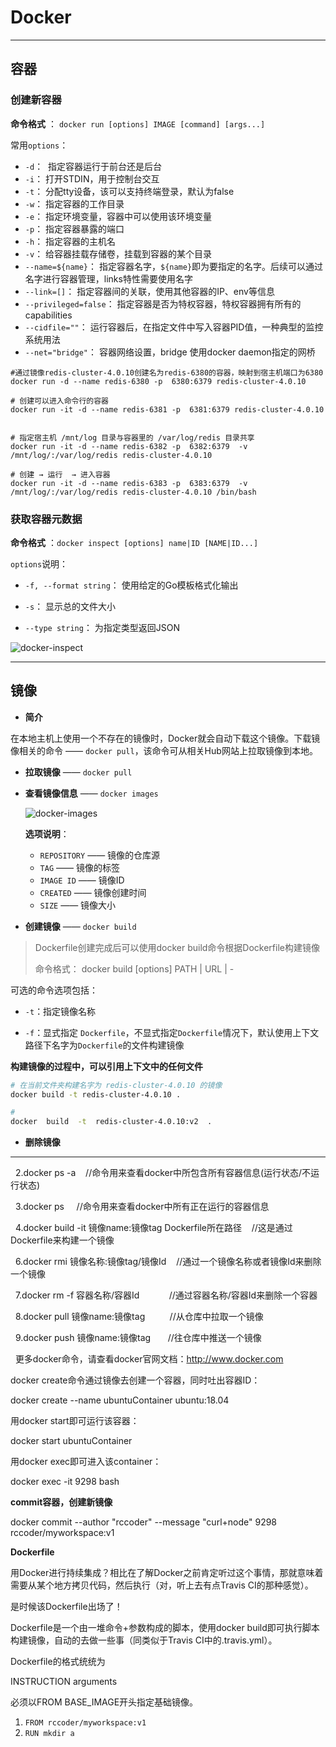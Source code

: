 # <a name="top">Docker</a>





----

## <a name="container">容器</a>



### <a name="create-container">创建**新容器**</a>

**命令格式** ： `docker run [options] IMAGE [command] [args...]`

常用`options`：

+ `-d`：  指定容器运行于前台还是后台
+ `-i`： 打开STDIN，用于控制台交互
+ `-t`： 分配tty设备，该可以支持终端登录，默认为false
+ `-w`： 指定容器的工作目录
+ `-e`： 指定环境变量，容器中可以使用该环境变量
+ `-p`： 指定容器暴露的端口
+ `-h`： 指定容器的主机名
+ `-v`： 给容器挂载存储卷，挂载到容器的某个目录
+ `--name=${name}`： 指定容器名字，`${name}`即为要指定的名字。后续可以通过名字进行容器管理，links特性需要使用名字
+ `--link=[]`： 指定容器间的关联，使用其他容器的IP、env等信息
+ `--privileged=false`： 指定容器是否为特权容器，特权容器拥有所有的capabilities
+ `--cidfile=""`： 运行容器后，在指定文件中写入容器PID值，一种典型的监控系统用法
+ `--net="bridge"`： 容器网络设置，bridge 使用docker daemon指定的网桥



```shell
#通过镜像redis-cluster-4.0.10创建名为redis-6380的容器，映射到宿主机端口为6380
docker run -d --name redis-6380 -p  6380:6379 redis-cluster-4.0.10

# 创建可以进入命令行的容器
docker run -it -d --name redis-6381 -p  6381:6379 redis-cluster-4.0.10


# 指定宿主机 /mnt/log 目录与容器里的 /var/log/redis 目录共享
docker run -it -d --name redis-6382 -p  6382:6379  -v /mnt/log/:/var/log/redis redis-cluster-4.0.10

# 创建 → 运行  → 进入容器
docker run -it -d --name redis-6383 -p  6383:6379  -v /mnt/log/:/var/log/redis redis-cluster-4.0.10 /bin/bash
```



### <a name="inspect">获取容器元数据</a>

**命令格式** ：`docker inspect [options] name|ID [NAME|ID...]`

`options`说明：

+ `-f, --format string`： 使用给定的Go模板格式化输出


+ `-s`： 显示总的文件大小
+ `--type string`： 为指定类型返回JSON

![docker-inspect]()











-----

## <a name="image">镜像</a>

+ **简介**

在本地主机上使用一个不存在的镜像时，Docker就会自动下载这个镜像。下载镜像相关的命令 —— `docker pull`，该命令可从相关Hub网站上拉取镜像到本地。



+ **拉取镜像** —— `docker pull`





+ **查看镜像信息** —— `docker images`

  ![docker-images]()

  **选项说明**：

  + `REPOSITORY` —— 镜像的仓库源
  + `TAG` —— 镜像的标签
  + `IMAGE ID` —— 镜像ID
  + `CREATED` —— 镜像创建时间
  + `SIZE` —— 镜像大小





+ **创建镜像** —— `docker build `

> Dockerfile创建完成后可以使用docker build命令根据Dockerfile构建镜像
>
> 命令格式： docker  build  [options]  PATH | URL | -

可选的命令选项包括：

+	`-t`：指定镜像名称

+ `-f`：显式指定 `Dockerfile`，不显式指定`Dockerfile`情况下，默认使用上下文路径下名字为`Dockerfile`的文件构建镜像



**构建镜像的过程中，可以引用上下文中的任何文件**

```sh
# 在当前文件夹构建名字为 redis-cluster-4.0.10 的镜像
docker build -t redis-cluster-4.0.10 .

# 
docker  build  -t  redis-cluster-4.0.10:v2  .
```







+ **删除镜像**



-----




  2.docker ps -a    //命令用来查看docker中所包含所有容器信息(运行状态/不运行状态)

  3.docker ps     //命令用来查看docker中所有正在运行的容器信息

  4.docker build -it 镜像name:镜像tag Dockerfile所在路径    //这是通过Dockerfile来构建一个镜像



  6.docker rmi 镜像名称:镜像tag/镜像Id    //通过一个镜像名称或者镜像Id来删除一个镜像

  7.docker rm -f 容器名称/容器Id            //通过容器名称/容器Id来删除一个容器

  8.docker pull 镜像name:镜像tag          //从仓库中拉取一个镜像

  9.docker push 镜像name:镜像tag       //往仓库中推送一个镜像

  更多docker命令，请查看docker官网文档：http://www.docker.com



docker create命令通过镜像去创建一个容器，同时吐出容器ID：

docker create --name ubuntuContainer ubuntu:18.04



用docker start即可运行该容器：

docker start ubuntuContainer

用docker exec即可进入该container：

docker exec -it 9298 bash





**commit容器，创建新镜像**

docker commit --author "rccoder" --message "curl+node" 9298 rccoder/myworkspace:v1





**Dockerfile**

用Docker进行持续集成？相比在了解Docker之前肯定听过这个事情，那就意味着需要从某个地方拷贝代码，然后执行（对，听上去有点Travis CI的那种感觉）。

是时候该Dockerfile出场了！

Dockerfile是一个由一堆命令+参数构成的脚本，使用docker build即可执行脚本构建镜像，自动的去做一些事（同类似于Travis CI中的.travis.yml）。

Dockerfile的格式统统为

INSTRUCTION arguments

必须以FROM BASE_IMAGE开头指定基础镜像。



1. `FROM rccoder/myworkspace:v1`
2. `RUN mkdir a`



